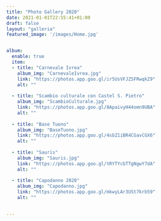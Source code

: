 ```yaml
---
title: "Photo Gallery 2020"
date: 2021-01-01T22:55:41+01:00
draft: false
layout: "galleria"
featured_image: '/images/Home.jpg'


album:
  enable: true
  item:
  - title: "Carnevale Ivrea"
    album_img: "CarnevaleIvrea.jpg"
    link: "https://photos.app.goo.gl/ir5UsVFJZSFRwqkZ9"
    alt: ""
  
  - title: "Scambio culturale con Castel S. Pietro"
    album_img: "ScambioCulturale.jpg"
    link: "https://photos.app.goo.gl/8ApaivyH44omn9UBA"
    alt: ""
  
  - title: "Base Tuono"
    album_img: "BaseTuono.jpg"
    link: "https://photos.app.goo.gl/4sbZ1iBR4CGavCGX6"
    alt: ""
  
  - title: "Sauris"
    album_img: "Sauris.jpg"
    link: "https://photos.app.goo.gl/tRYTYcbTTgNgwY7dA"
    alt: ""
  
  - title: "Capodanno 2020"
    album_img: "Capodanno.jpg"
    link: "https://photos.app.goo.gl/mkwyLAr3USt7krb59"
    alt: ""
  

---
```


